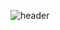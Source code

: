![header](https://capsule-render.vercel.app/api?type=Waving&color=0:b0deaf,100:d2c6f7&section=header&text=다함께찬찬찬!&fontSize=50px)
